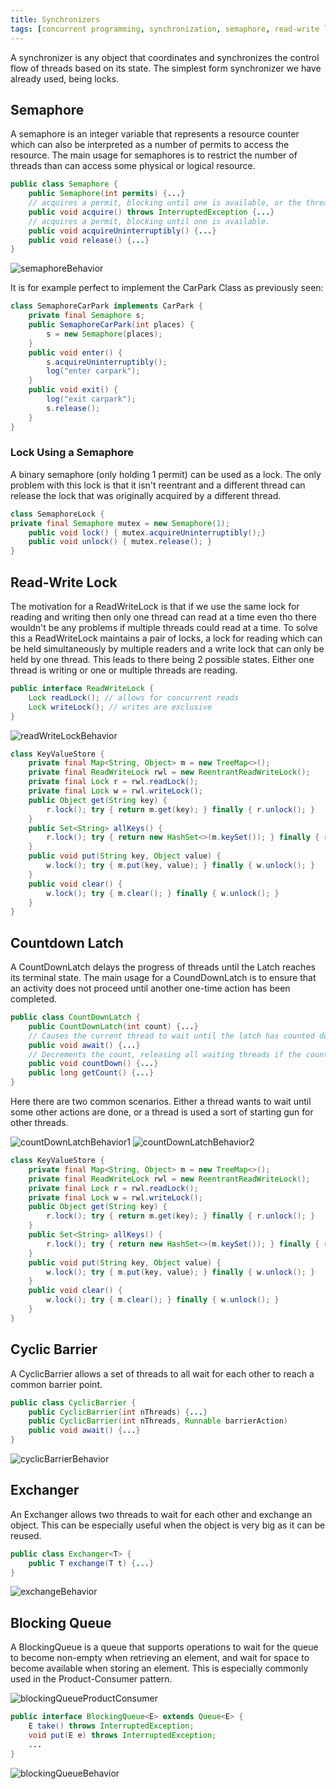 ```yaml
---
title: Synchronizers
tags: [concurrent programming, synchronization, semaphore, read-write locks, latches, barriers]
---
```


A synchronizer is any object that coordinates and synchronizes the control flow of threads based on its state. The simplest form synchronizer we have already used, being locks.

## Semaphore

A semaphore is an integer variable that represents a resource counter which can also be interpreted as a number of permits to access the resource. The main usage for semaphores is to restrict the number of threads than can access some physical or logical resource.

```java
public class Semaphore {
    public Semaphore(int permits) {...}
    // acquires a permit, blocking until one is available, or the thread is interrupted.
    public void acquire() throws InterruptedException {...}
    // acquires a permit, blocking until one is available.
    public void acquireUninterruptibly() {...}
    public void release() {...}
}
```

![semaphoreBehavior](/img/programming/semaphoreBehavior.png)

It is for example perfect to implement the CarPark Class as previously seen:

```java
class SemaphoreCarPark implements CarPark {
    private final Semaphore s;
    public SemaphoreCarPark(int places) {
        s = new Semaphore(places);
    }
    public void enter() {
        s.acquireUninterruptibly();
        log("enter carpark");
    }
    public void exit() {
        log("exit carpark");
        s.release();
    }
}
```

### Lock Using a Semaphore

A binary semaphore (only holding 1 permit) can be used as a lock. The only problem with this lock is that it isn't reentrant and a different thread can release the lock that was originally acquired by a different thread.

```java
class SemaphoreLock {
private final Semaphore mutex = new Semaphore(1);
    public void lock() { mutex.acquireUninterruptibly();}
    public void unlock() { mutex.release(); }
}
```

## Read-Write Lock

The motivation for a ReadWriteLock is that if we use the same lock for reading and writing then only one thread can read at a time even tho there wouldn't be any problems if multiple threads could read at a time. To solve this a ReadWriteLock maintains a pair of locks, a lock for reading which can be held simultaneously by multiple readers and a write lock that can only be held by one thread. This leads to there being 2 possible states. Either one thread is writing or one or multiple threads are reading.

```java
public interface ReadWriteLock {
    Lock readLock(); // allows for concurrent reads
    Lock writeLock(); // writes are exclusive
}
```

![readWriteLockBehavior](/img/programming/readWriteLockBehavior.png)

```java
class KeyValueStore {
    private final Map<String, Object> m = new TreeMap<>();
    private final ReadWriteLock rwl = new ReentrantReadWriteLock();
    private final Lock r = rwl.readLock();
    private final Lock w = rwl.writeLock();
    public Object get(String key) {
        r.lock(); try { return m.get(key); } finally { r.unlock(); }
    }
    public Set<String> allKeys() {
        r.lock(); try { return new HashSet<>(m.keySet()); } finally { r.unlock(); }
    }
    public void put(String key, Object value) {
        w.lock(); try { m.put(key, value); } finally { w.unlock(); }
    }
    public void clear() {
        w.lock(); try { m.clear(); } finally { w.unlock(); }
    }
}
```

## Countdown Latch

A CountDownLatch delays the progress of threads until the Latch reaches its terminal state. The main usage for a CoundDownLatch is to ensure that an activity does not proceed until another one-time action has been completed.

```java
public class CountDownLatch {
    public CountDownLatch(int count) {...}
    // Causes the current thread to wait until the latch has counted down to zero
    public void await() {...}
    // Decrements the count, releasing all waiting threads if the count reaches zero.
    public void countDown() {...}
    public long getCount() {...}
}
```

Here there are two common scenarios. Either a thread wants to wait until some other actions are done, or a thread is used a sort of starting gun for other threads.

![countDownLatchBehavior1](/img/programming/countDownLatchBehavior1.png)
![countDownLatchBehavior2](/img/programming/countDownLatchBehavior2.png)

```java
class KeyValueStore {
    private final Map<String, Object> m = new TreeMap<>();
    private final ReadWriteLock rwl = new ReentrantReadWriteLock();
    private final Lock r = rwl.readLock();
    private final Lock w = rwl.writeLock();
    public Object get(String key) {
        r.lock(); try { return m.get(key); } finally { r.unlock(); }
    }
    public Set<String> allKeys() {
        r.lock(); try { return new HashSet<>(m.keySet()); } finally { r.unlock(); }
    }
    public void put(String key, Object value) {
        w.lock(); try { m.put(key, value); } finally { w.unlock(); }
    }
    public void clear() {
        w.lock(); try { m.clear(); } finally { w.unlock(); }
    }
}
```

## Cyclic Barrier

A CyclicBarrier allows a set of threads to all wait for each other to reach a common barrier point.

```java
public class CyclicBarrier {
    public CyclicBarrier(int nThreads) {...}
    public CyclicBarrier(int nThreads, Runnable barrierAction)
    public void await() {...}
}
```

![cyclicBarrierBehavior](/img/programming/cyclicBarrierBehavior.png)

## Exchanger

An Exchanger allows two threads to wait for each other and exchange an object. This can be especially useful when the object is very big as it can be reused.

```java
public class Exchanger<T> {
    public T exchange(T t) {...}
}
```

![exchangeBehavior](/img/programming/exchangeBehavior.png)

## Blocking Queue

A BlockingQueue is a queue that supports operations to wait for the queue to become non-empty when retrieving an element, and wait for space to become available when storing an element. This is especially commonly used in the Product-Consumer pattern.

![blockingQueueProductConsumer](/img/programming/blockingQueueProductConsumer.png)

```java
public interface BlockingQueue<E> extends Queue<E> {
    E take() throws InterruptedException;
    void put(E e) throws InterruptedException;
    ...
}
```

![blockingQueueBehavior](/img/programming/blockingQueueBehavior.png)
